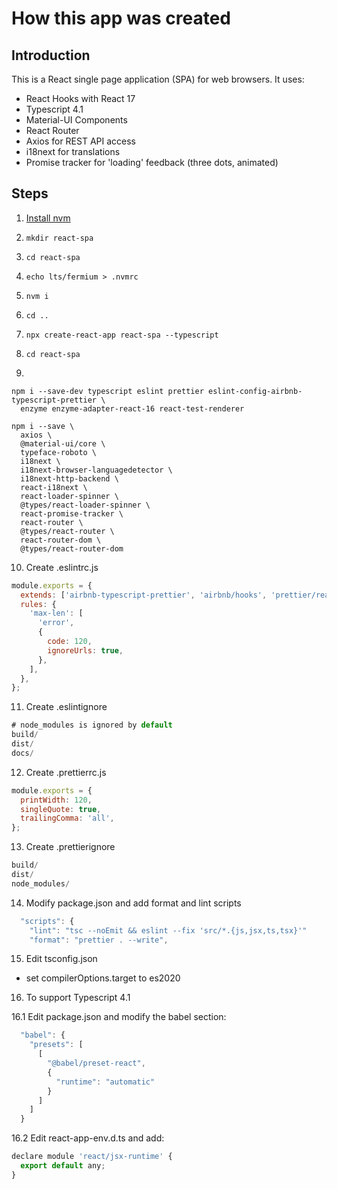 # How this app was created

## Introduction

This is a React single page application (SPA) for web browsers. It uses:

- React Hooks with React 17
- Typescript 4.1
- Material-UI Components
- React Router
- Axios for REST API access
- i18next for translations
- Promise tracker for 'loading' feedback (three dots, animated)

## Steps

1. [Install nvm](https://heynode.com/tutorial/install-nodejs-locally-nvm)
2. `mkdir react-spa`
3. `cd react-spa`
4. `echo lts/fermium > .nvmrc`
5. `nvm i`
6. `cd ..`
7. `npx create-react-app react-spa --typescript`

8. `cd react-spa`

9.

```shell
npm i --save-dev typescript eslint prettier eslint-config-airbnb-typescript-prettier \
  enzyme enzyme-adapter-react-16 react-test-renderer

npm i --save \
  axios \
  @material-ui/core \
  typeface-roboto \
  i18next \
  i18next-browser-languagedetector \
  i18next-http-backend \
  react-i18next \
  react-loader-spinner \
  @types/react-loader-spinner \
  react-promise-tracker \
  react-router \
  @types/react-router \
  react-router-dom \
  @types/react-router-dom
```

10. Create .eslintrc.js

```js
module.exports = {
  extends: ['airbnb-typescript-prettier', 'airbnb/hooks', 'prettier/react', 'react-app/jest'],
  rules: {
    'max-len': [
      'error',
      {
        code: 120,
        ignoreUrls: true,
      },
    ],
  },
};
```

11. Create .eslintignore

```js
# node_modules is ignored by default
build/
dist/
docs/
```

12. Create .prettierrc.js

```js
module.exports = {
  printWidth: 120,
  singleQuote: true,
  trailingComma: 'all',
};
```

13. Create .prettierignore

```js
build/
dist/
node_modules/
```

14. Modify package.json and add format and lint scripts

```js
  "scripts": {
    "lint": "tsc --noEmit && eslint --fix 'src/*.{js,jsx,ts,tsx}'"
    "format": "prettier . --write",
```

15. Edit tsconfig.json

- set compilerOptions.target to es2020

16. To support Typescript 4.1

16.1 Edit package.json and modify the babel section:

```js
  "babel": {
    "presets": [
      [
        "@babel/preset-react",
        {
          "runtime": "automatic"
        }
      ]
    ]
  }
```

16.2 Edit react-app-env.d.ts and add:

```js
declare module 'react/jsx-runtime' {
  export default any;
}
```
